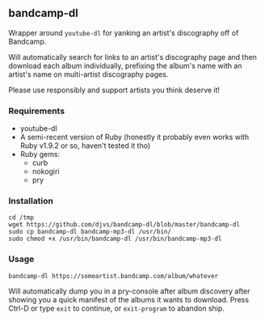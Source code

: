 ## bandcamp-dl

Wrapper around `youtube-dl` for yanking an artist's discography off of Bandcamp.

Will automatically search for links to an artist's discography page and then download each album individually, prefixing the album's name with an artist's name on multi-artist discography pages.  

Please use responsibly and support artists you think deserve it!

### Requirements

* youtube-dl
* A semi-recent version of Ruby (honestly it probably even works with Ruby v1.9.2 or so, haven't tested it tho)
* Ruby gems:
  * curb
  * nokogiri
  * pry


### Installation
```
cd /tmp
wget https://github.com/djvs/bandcamp-dl/blob/master/bandcamp-dl
sudo cp bandcamp-dl bandcamp-mp3-dl /usr/bin/
sudo chmod +x /usr/bin/bandcamp-dl /usr/bin/bandcamp-mp3-dl
```

### Usage

```
bandcamp-dl https://someartist.bandcamp.com/album/whatever
```

Will automatically dump you in a pry-console after album discovery after showing you a quick manifest of the albums it wants to download.  Press Ctrl-D or type `exit` to continue, or `exit-program` to abandon ship.

